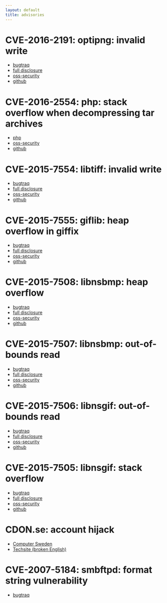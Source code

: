 ```yaml
---
layout: default
title: advisories
---
```


CVE-2016-2191: optipng: invalid write
=====================================
* [bugtraq](http://seclists.org/bugtraq/2016/Apr/18)
* [full disclosure](http://seclists.org/fulldisclosure/2016/Apr/15)
* [oss-security](http://www.openwall.com/lists/oss-security/2016/04/04/2)
* [github](https://github.com/dyntopia/advisories/blob/master/007-optipng.org)


CVE-2016-2554: php: stack overflow when decompressing tar archives
==================================================================
* [php](https://bugs.php.net/bug.php?id=71488)
* [oss-security](http://seclists.org/oss-sec/2016/q1/428)
* [github](https://github.com/dyntopia/advisories/blob/master/006-php.org)


CVE-2015-7554: libtiff: invalid write
=====================================
* [bugtraq](http://seclists.org/bugtraq/2015/Dec/137)
* [full disclosure](http://seclists.org/fulldisclosure/2015/Dec/119)
* [oss-security](http://www.openwall.com/lists/oss-security/2015/12/26/7)
* [github](https://github.com/dyntopia/advisories/blob/master/005-libtiff.org)


CVE-2015-7555: giflib: heap overflow in giffix
==============================================
* [bugtraq](http://seclists.org/bugtraq/2015/Dec/114)
* [full disclosure](http://seclists.org/fulldisclosure/2015/Dec/83)
* [oss-security](http://www.openwall.com/lists/oss-security/2015/12/21/4)
* [github](https://github.com/dyntopia/advisories/blob/master/004-giflib.org)


CVE-2015-7508: libnsbmp: heap overflow
======================================
* [bugtraq](http://seclists.org/bugtraq/2015/Dec/87)
* [full disclosure](http://seclists.org/fulldisclosure/2015/Dec/73)
* [oss-security](http://www.openwall.com/lists/oss-security/2015/12/16/4)
* [github](https://github.com/dyntopia/advisories/blob/master/003-libnsbmp.org)


CVE-2015-7507: libnsbmp: out-of-bounds read
===========================================
* [bugtraq](http://seclists.org/bugtraq/2015/Dec/87)
* [full disclosure](http://seclists.org/fulldisclosure/2015/Dec/73)
* [oss-security](http://www.openwall.com/lists/oss-security/2015/12/16/4)
* [github](https://github.com/dyntopia/advisories/blob/master/003-libnsbmp.org)


CVE-2015-7506: libnsgif: out-of-bounds read
===========================================
* [bugtraq](http://seclists.org/bugtraq/2015/Dec/83)
* [full disclosure](http://seclists.org/fulldisclosure/2015/Dec/70)
* [oss-security](http://www.openwall.com/lists/oss-security/2015/12/16/5)
* [github](https://github.com/dyntopia/advisories/blob/master/002-libnsgif.org)


CVE-2015-7505: libnsgif: stack overflow
=======================================
* [bugtraq](http://seclists.org/bugtraq/2015/Dec/83)
* [full disclosure](http://seclists.org/fulldisclosure/2015/Dec/70)
* [oss-security](http://www.openwall.com/lists/oss-security/2015/12/16/5)
* [github](https://github.com/dyntopia/advisories/blob/master/002-libnsgif.org)


CDON.se: account hijack
=======================
* [Computer Sweden](http://computersweden.idg.se/2.2683/1.646544/cdon-kapa)
* [Techsite (broken English)](http://www.techsite.io/p/215563)


CVE-2007-5184: smbftpd: format string vulnerability
===================================================
* [bugtraq](http://seclists.org/bugtraq/2007/Oct/9)
